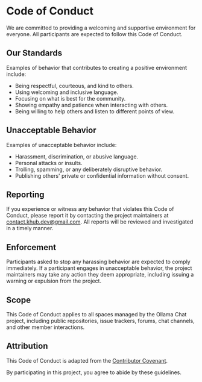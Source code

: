 # Code of Conduct

We are committed to providing a welcoming and supportive environment for everyone. All participants are expected to follow this Code of Conduct.

## Our Standards

Examples of behavior that contributes to creating a positive environment include:
- Being respectful, courteous, and kind to others.
- Using welcoming and inclusive language.
- Focusing on what is best for the community.
- Showing empathy and patience when interacting with others.
- Being willing to help others and listen to different points of view.

## Unacceptable Behavior

Examples of unacceptable behavior include:
- Harassment, discrimination, or abusive language.
- Personal attacks or insults.
- Trolling, spamming, or any deliberately disruptive behavior.
- Publishing others' private or confidential information without consent.

## Reporting

If you experience or witness any behavior that violates this Code of Conduct, please report it by contacting the project maintainers at contact.khub.dev@gmail.com. All reports will be reviewed and investigated in a timely manner.

## Enforcement

Participants asked to stop any harassing behavior are expected to comply immediately. If a participant engages in unacceptable behavior, the project maintainers may take any action they deem appropriate, including issuing a warning or expulsion from the project.

## Scope

This Code of Conduct applies to all spaces managed by the Ollama Chat project, including public repositories, issue trackers, forums, chat channels, and other member interactions.

## Attribution

This Code of Conduct is adapted from the [Contributor Covenant](https://www.contributor-covenant.org/).

By participating in this project, you agree to abide by these guidelines.